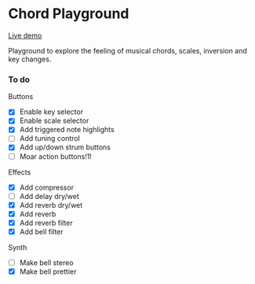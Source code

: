 # Chord Playground

[Live demo](https://teuncm.github.io/chord-playground/)

Playground to explore the feeling of musical chords, scales, inversion and key changes.

### To do

Buttons
- [x] Enable key selector
- [x] Enable scale selector
- [x] Add triggered note highlights
- [ ] Add tuning control
- [x] Add up/down strum buttons
- [ ] Moar action buttons!1!

Effects
- [x] Add compressor
- [ ] Add delay dry/wet
- [x] Add reverb dry/wet
- [x] Add reverb
- [x] Add reverb filter
- [x] Add bell filter

Synth
- [ ] Make bell stereo
- [x] Make bell prettier